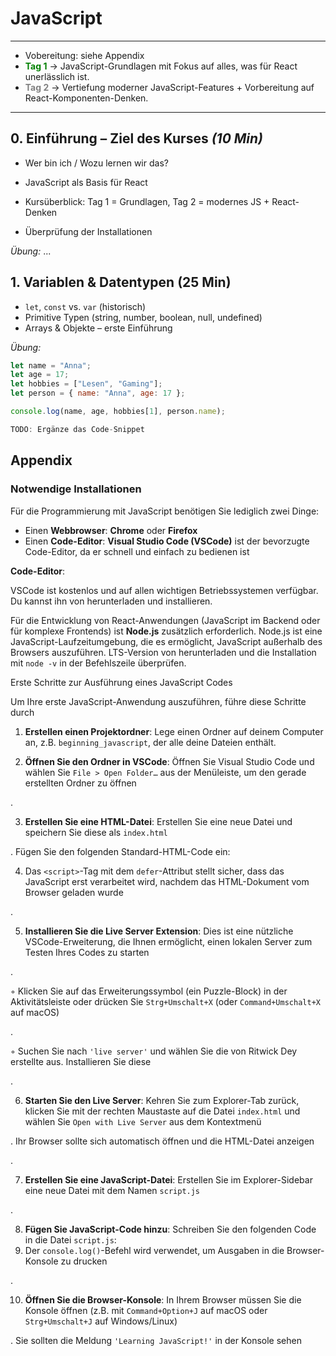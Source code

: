 # JavaScript

------

* Vobereitung: siehe Appendix 
* <span style="color:green">**Tag 1**</span> → JavaScript-Grundlagen mit Fokus auf alles, was für React unerlässlich ist.
* <span style="color:grey">**Tag 2**</span> → Vertiefung moderner JavaScript-Features + Vorbereitung auf React-Komponenten-Denken.

___



## **0. Einführung – Ziel des Kurses** *(10 Min)*

- Wer bin ich / Wozu lernen wir das?

- JavaScript als Basis für React

- Kursüberblick: Tag 1 = Grundlagen, Tag 2 = modernes JS + React-Denken

- Überprüfung der Installationen

  

*Übung:* ...

## 1. Variablen & Datentypen (25 Min)

* `let`, `const` vs. `var` (historisch)
* Primitive Typen (string, number, boolean, null, undefined)
* Arrays & Objekte – erste Einführung

*Übung:*

```javascript
let name = "Anna";
let age = 17;
let hobbies = ["Lesen", "Gaming"];
let person = { name: "Anna", age: 17 };

console.log(name, age, hobbies[1], person.name);

TODO: Ergänze das Code-Snippet 
```



## Appendix

### Notwendige Installationen

Für die Programmierung mit JavaScript benötigen Sie lediglich zwei Dinge:

* Einen **Webbrowser**: **Chrome** oder **Firefox**
* Einen **Code-Editor**: **Visual Studio Code (VSCode)** ist der bevorzugte Code-Editor, da er schnell und einfach zu bedienen ist

**Code-Editor**: 

VSCode ist kostenlos und auf allen wichtigen Betriebssystemen verfügbar. Du kannst ihn von [](https://code.visualstudio.com) herunterladen und installieren.

Für die Entwicklung von React-Anwendungen (JavaScript im Backend oder für komplexe Frontends) ist **Node.js** zusätzlich erforderlich.
Node.js ist eine JavaScript-Laufzeitumgebung, die es ermöglicht, JavaScript außerhalb des Browsers auszuführen. LTS-Version von  [](`https://nodejs.org`) herunterladen und die Installation mit `node -v` in der Befehlszeile überprüfen.



Erste Schritte zur Ausführung eines JavaScript Codes

Um Ihre erste JavaScript-Anwendung auszuführen, führe diese Schritte durch

1. **Erstellen einen Projektordner**: Lege einen Ordner auf deinem Computer an, z.B. `beginning_javascript`, der alle deine Dateien enthält.

2. **Öffnen Sie den Ordner in VSCode**: Öffnen Sie Visual Studio Code und wählen Sie `File > Open Folder…` aus der Menüleiste, um den gerade erstellten Ordner zu öffnen

.

3. **Erstellen Sie eine HTML-Datei**: Erstellen Sie eine neue Datei und speichern Sie diese als `index.html`

. Fügen Sie den folgenden Standard-HTML-Code ein:

4. Das `<script>`-Tag mit dem `defer`-Attribut stellt sicher, dass das JavaScript erst verarbeitet wird, nachdem das HTML-Dokument vom Browser geladen wurde

.

5. **Installieren Sie die Live Server Extension**: Dies ist eine nützliche VSCode-Erweiterung, die Ihnen ermöglicht, einen lokalen Server zum Testen Ihres Codes zu starten

.

  ◦ Klicken Sie auf das Erweiterungssymbol (ein Puzzle-Block) in der Aktivitätsleiste oder drücken Sie `Strg+Umschalt+X` (oder `Command+Umschalt+X` auf macOS)

.

  ◦ Suchen Sie nach `'live server'` und wählen Sie die von Ritwick Dey erstellte aus. Installieren Sie diese

.

6. **Starten Sie den Live Server**: Kehren Sie zum Explorer-Tab zurück, klicken Sie mit der rechten Maustaste auf die Datei `index.html` und wählen Sie `Open with Live Server` aus dem Kontextmenü

. Ihr Browser sollte sich automatisch öffnen und die HTML-Datei anzeigen

.

7. **Erstellen Sie eine JavaScript-Datei**: Erstellen Sie im Explorer-Sidebar eine neue Datei mit dem Namen `script.js`

.

8. **Fügen Sie JavaScript-Code hinzu**: Schreiben Sie den folgenden Code in die Datei `script.js`:
9. Der `console.log()`-Befehl wird verwendet, um Ausgaben in die Browser-Konsole zu drucken

.

10. **Öffnen Sie die Browser-Konsole**: In Ihrem Browser müssen Sie die Konsole öffnen (z.B. mit `Command+Option+J` auf macOS oder `Strg+Umschalt+J` auf Windows/Linux)

. Sie sollten die Meldung `'Learning JavaScript!'` in der Konsole sehen
